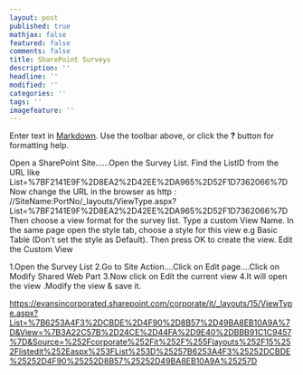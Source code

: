 ```yaml
---
layout: post
published: true
mathjax: false
featured: false
comments: false
title: SharePoint Surveys
description: ''
headline: ''
modified: ''
categories: ''
tags: ''
imagefeature: ''
---
```

Enter text in [Markdown](http://daringfireball.net/projects/markdown/). Use the toolbar above, or click the **?** button for formatting help.

Open a SharePoint Site……Open the Survey List.
 Find the ListID from the URL like
List=%7BF2141E9F%2D8EA2%2D42EE%2DA965%2D52F1D7362066%7D
Now change the URL in the browser as
http : //SiteName:PortNo/_layouts/ViewType.aspx?
List=%7BF2141E9F%2D8EA2%2D42EE%2DA965%2D52F1D7362066%7D
Then choose a view format for the survey list.
Type a custom View Name.
In the same page open the style tab, choose a style for this view e.g Basic Table (Don’t set the style as Default).
Then press OK to create the view.
Edit the Custom View

1.Open the Survey List
2.Go to Site Action….Click on Edit page….Click on Modify Shared Web Part
3.Now click on Edit the current view
4.It will open the view .Modify the view & save it.

https://evansincorporated.sharepoint.com/corporate/it/_layouts/15/ViewType.aspx?List=%7B6253A4F3%2DCBDE%2D4F90%2D8B57%2D49BA8EB10A9A%7D&View=%7B3A22C57B%2D24CE%2D44FA%2D9E40%2DBBB91C1C9457%7D&Source=%252Fcorporate%252Fit%252F%255Flayouts%252F15%252Flistedit%252Easpx%253FList%253D%25257B6253A4F3%25252DCBDE%25252D4F90%25252D8B57%25252D49BA8EB10A9A%25257D